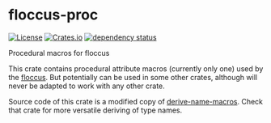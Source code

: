 # floccus-proc

[![License](https://img.shields.io/github/license/ScaleWeather/floccus-proc)](https://choosealicense.com/licenses/apache-2.0/)
[![Crates.io](https://img.shields.io/crates/v/floccus-proc)](https://crates.io/crates/floccus)
[![dependency status](https://deps.rs/repo/github/ScaleWeather/floccus-proc/status.svg)](https://deps.rs/repo/github/ScaleWeather/floccus-proc)

Procedural macros for floccus

This crate contains procedural attribute macros (currently only one) used by the
[floccus](https://crates.io/crates/floccus). But potentially can be used in some
other crates, although will never be adapted to work with any other crate.

Source code of this crate is a modified copy of [derive-name-macros](https://crates.io/crates/derive-name-macros).
Check that crate for more versatile deriving of type names.
